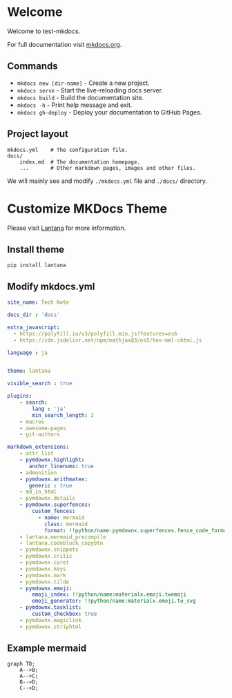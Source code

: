 # Welcome

Welcome to test-mkdocs.

For full documentation visit [mkdocs.org](https://www.mkdocs.org).

## Commands

* `mkdocs new [dir-name]` - Create a new project.
* `mkdocs serve` - Start the live-reloading docs server.
* `mkdocs build` - Build the documentation site.
* `mkdocs -h` - Print help message and exit.
* `mkdocs gh-deploy` - Deploy your documentation to GitHub Pages.

## Project layout

    mkdocs.yml    # The configuration file.
    docs/
        index.md  # The documentation homepage.
        ...       # Other markdown pages, images and other files.

We will mainly see and modify ``./mkdocs.yml`` file and ``./docs/`` directory.

# Customize MKDocs Theme

Please visit [Lantana](https://lantana.wsoft.ws/) for more information.

## Install theme
    pip install lantana

## Modify mkdocs.yml

```yml title="mkdocs.yml"
site_name: Tech Note

docs_dir : 'docs'

extra_javascript:
  - https://polyfill.io/v3/polyfill.min.js?features=es6
  - https://cdn.jsdelivr.net/npm/mathjax@3/es5/tex-mml-chtml.js

language : ja


theme: lantana

visible_search : true

plugins:
    - search:
        lang : 'ja'
        min_search_length: 2
    - macros
    - awesome-pages
    - git-authors

markdown_extensions:
    - attr_list
    - pymdownx.highlight:
       anchor_linenums: true
    - admonition
    - pymdownx.arithmatex:
       generic : true
    - md_in_html
    - pymdownx.details
    - pymdownx.superfences:
        custom_fences:
          - name: mermaid
            class: mermaid
            format: !!python/name:pymdownx.superfences.fence_code_format
    - lantana.mermaid_precompile
    - lantana.codeblock_copybtn
    - pymdownx.snippets
    - pymdownx.critic
    - pymdownx.caret
    - pymdownx.keys
    - pymdownx.mark
    - pymdownx.tilde
    - pymdownx.emoji:
        emoji_index: !!python/name:materialx.emoji.twemoji
        emoji_generator: !!python/name:materialx.emoji.to_svg
    - pymdownx.tasklist:
        custom_checkbox: true
    - pymdownx.magiclink
    - pymdownx.striphtml
```

## Example mermaid

```mermaid
graph TD;
    A-->B;
    A-->C;
    B-->D;
    C-->D;
```

